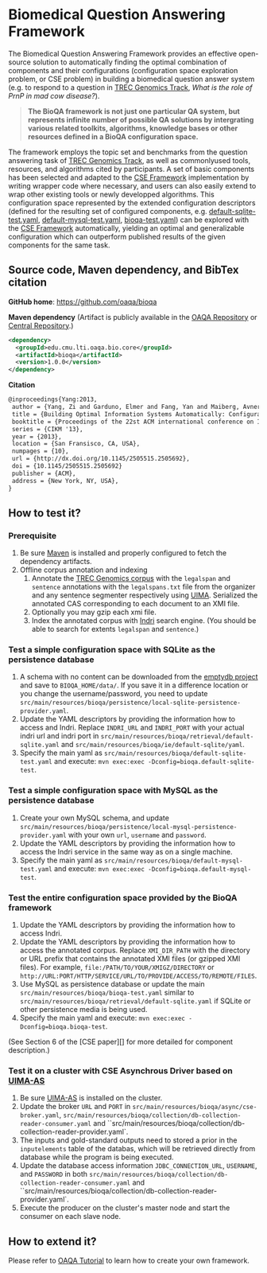 Biomedical Question Answering Framework
=======================================

The Biomedical Question Answering Framework provides an effective open-source solution to automatically finding the optimal combination of components and their configurations (configuration space exploration problem, or CSE problem) in building a biomedical question answer system (e.g. to respond to a question in [TREC Genomics Track][], *What is the role of PrnP in mad cow disease?*).

> **The BioQA framework is not just one particular QA system, but represents infinite number of possible QA solutions by intergrating various related toolkits, algorithms, knowledge bases or other resources defined in a BioQA configuration space.**

The framework employs the topic set and benchmarks from the question answering task of [TREC Genomics Track][], as well as commonlyused tools, resources, and algorithms cited by participants. A set of basic components has been selected and adapted to the [CSE Framework][] implementation by writing wrapper code where necessary, and users can also easily extend to wrap other existing tools or newly developped algorithms. This configuration space represented by the extended configuration descriptors (defined for the resulting set of configured components, e.g. [default-sqlite-test.yaml](src/main/resources/bioqa/default-sqlite-test.yaml), [default-mysql-test.yaml](src/main/resources/bioqa/default-mysql-test.yaml), [bioqa-test.yaml](src/main/resources/bioqa/bioqa-test.yaml)) can be explored with the [CSE Framework][] automatically, yielding an optimal and generalizable configuration which can outperform published results of the given components for the same task.

Source code, Maven dependency, and BibTex citation
--------------------------------------------------

**GitHub home**: https://github.com/oaqa/bioqa

**Maven dependency** (Artifact is publicly available in the [OAQA Repository][]  or [Central Repository][].)
```xml
<dependency>
  <groupId>edu.cmu.lti.oaqa.bio.core</groupId>
  <artifactId>bioqa</artifactId>
  <version>1.0.0</version>
</dependency>
```

**Citation**
```tex
@inproceedings{Yang:2013,
 author = {Yang, Zi and Garduno, Elmer and Fang, Yan and Maiberg, Avner and McCormack, Collin and Nyberg, Eric},
 title = {Building Optimal Information Systems Automatically: Configuration Space Exploration for Biomedical Information Systems},
 booktitle = {Proceedings of the 22st ACM international conference on Information and knowledge management},
 series = {CIKM '13},
 year = {2013},
 location = {San Fransisco, CA, USA},
 numpages = {10},
 url = {http://dx.doi.org/10.1145/2505515.2505692},
 doi = {10.1145/2505515.2505692}
 publisher = {ACM},
 address = {New York, NY, USA},
}
```

How to test it?
---------------

### Prerequisite

1. Be sure [Maven](http://maven.apache.org/) is installed and properly configured to fetch the dependency artifacts.
2. Offline corpus annotation and indexing
    1. Annotate the [TREC Genomics corpus](http://ir.ohsu.edu/genomics/2006data.html#docs) with the `legalspan` and `sentence` annotations with the `legalspans.txt` file from the organizer and any sentence segmenter respectively using [UIMA](https://uima.apache.org/). Serialized the annotated CAS corresponding to each document to an XMI file.
    2. Optionally you may gzip each xmi file.
    3. Index the annotated corpus with [Indri](http://www.lemurproject.org/indri/) search engine. (You should be able to search for extents `legalspan` and `sentence`.)

### Test a simple configuration space with SQLite as the persistence database

1. A schema with no content can be downloaded from the [emptydb project](https://github.com/oaqa/emptydb/raw/master/oaqa-eval.db3) and save to `BIOQA_HOME/data/`. If you save it in a difference location or you change the username/password, you need to update `src/main/resources/bioqa/persistence/local-sqlite-persistence-provider.yaml`.
2. Update the YAML descriptors by providing the information how to access and Indri. Replace `INDRI_URL` and `INDRI_PORT` with your actual indri url and indri port in `src/main/resources/bioqa/retrieval/default-sqlite.yaml` and `src/main/resources/bioqa/ie/default-sqlite/yaml`.
3. Specify the main yaml as `src/main/resources/bioqa/default-sqlite-test.yaml` and execute: `mvn exec:exec -Dconfig=bioqa.default-sqlite-test`.

### Test a simple configuration space with MySQL as the persistence database

1. Create your own MySQL schema, and update `src/main/resources/bioqa/persistence/local-mysql-persistence-provider.yaml` with your own `url`, `username` and `password`.
2. Update the YAML descriptors by providing the information how to access the Indri service in the same way as on a single machine.
3. Specify the main yaml as `src/main/resources/bioqa/default-mysql-test.yaml` and execute: `mvn exec:exec -Dconfig=bioqa.default-mysql-test`.

### Test the entire configuration space provided by the BioQA framework

1. Update the YAML descriptors by providing the information how to access Indri.
2. Update the YAML descriptors by providing the information how to access the annotated corpus. Replace `XMI_DIR_PATH` with the directory or URL prefix that contains the annotated XMI files (or gzipped XMI files). For example, `file:/PATH/TO/YOUR/XMIGZ/DIRECTORY` or `http://URL:PORT/HTTP/SERVICE/URL/TO/PROVIDE/ACCESS/TO/REMOTE/FILES`.
3. Use MySQL as persistence database or update the main `src/main/resources/bioqa/bioqa-test.yaml` similar to `src/main/resources/bioqa/retrieval/default-sqlite.yaml` if SQLite or other persistence media is being used.
4. Specify the main yaml and execute: `mvn exec:exec -Dconfig=bioqa.bioqa-test`.

 (See Section 6 of the [CSE paper][] for more detailed for component description.)

### Test it on a cluster with CSE Asynchrous Driver based on [UIMA-AS][]

1. Be sure [UIMA-AS] is installed on the cluster.
2. Update the broker `URL` and `PORT` in `src/main/resources/bioqa/async/cse-broker.yaml`, `src/main/resources/bioqa/collection/db-collection-reader-consumer.yaml` and ``src/main/resources/bioqa/collection/db-collection-reader-provider.yaml`.
3. The inputs and gold-standard outputs need to stored a prior in the `inputelements` table of the databas, which will be retrieved directly from database while the program is being executed.
4. Update the database access information `JDBC_CONNECTION_URL`, `USERNAME`, and `PASSWORD` in both `src/main/resources/bioqa/collection/db-collection-reader-consumer.yaml` and ``src/main/resources/bioqa/collection/db-collection-reader-provider.yaml`.
5. Execute the producer on the cluster's master node and start the consumer on each slave node.


How to extend it?
-----------------

Please refer to [OAQA Tutorial] to learn how to create your own framework.


[OAQA Repository]: http://mu.lti.cs.cmu.edu:8081/nexus/content/groups/public/
[Central Repository]: http://search.maven.org/
[TREC Genomics Track]: http://ir.ohsu.edu/genomics/
[CSE Framework]: https://github.com/oaqa/cse-framework/
[UIMA-AS]: https://uima.apache.org/doc-uimaas-what.html
[OAQA Tutorial]: https://github.com/oaqa/oaqa-tutorial/wiki/Tutorial
